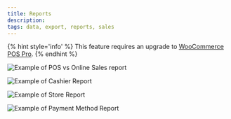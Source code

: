 ```yaml
---
title: Reports
description: 
tags: data, export, reports, sales
---
```


{% hint style='info' %}
This feature requires an upgrade to [WooCommerce POS Pro](http://wcpos.com/pro).
{% endhint %}

![Example of POS vs Online Sales report](http://wcpos.com/wp-content/uploads/2015/06/sales-report-1024x1019.png "Example of POS vs Online Sales report")

![Example of Cashier Report](http://wcpos.com/wp-content/uploads/2015/06/cashier-report-1024x768.png "Example of Cashier Report")

![Example of Store Report](http://wcpos.com/wp-content/uploads/2015/06/store-report-1024x763.png "Example of Store Report")

![Example of Payment Method Report](http://wcpos.com/wp-content/uploads/2015/06/gateway-report-1024x767.png "Example of Payment Method Report")